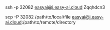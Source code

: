 ssh -p 32082 easyai@i.easy-ai.cloud
Zqqhdcn3

scp -P 32082 /path/to/local/file easyai@i.easy-ai.cloud:/path/to/remote/directory
